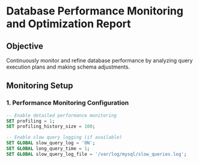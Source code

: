 # Database Performance Monitoring and Optimization Report

## Objective
Continuously monitor and refine database performance by analyzing query execution plans and making schema adjustments.

## Monitoring Setup

### 1. Performance Monitoring Configuration
```sql
-- Enable detailed performance monitoring
SET profiling = 1;
SET profiling_history_size = 100;

-- Enable slow query logging (if available)
SET GLOBAL slow_query_log = 'ON';
SET GLOBAL long_query_time = 1;
SET GLOBAL slow_query_log_file = '/var/log/mysql/slow_queries.log';
